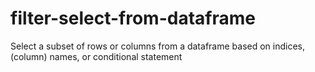# filter-select-from-dataframe
Select a subset of rows or columns from a dataframe based on indices, (column) names, or conditional statement
